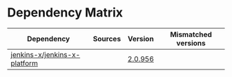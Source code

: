 # Dependency Matrix

Dependency | Sources | Version | Mismatched versions
---------- | ------- | ------- | -------------------
[jenkins-x/jenkins-x-platform](https://github.com/jenkins-x/jenkins-x-platform.git) |  | [2.0.956](https://github.com/jenkins-x/jenkins-x-platform/releases/tag/v2.0.956) | 
